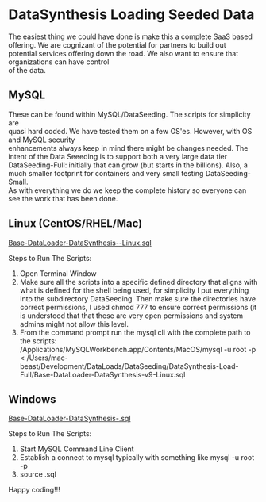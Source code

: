 # DataSynthesis Loading Seeded Data
The easiest thing we could have done is make this a complete SaaS based offering.
We are cognizant of the potential for partners to build out  
potential services offering down the road. We also want to ensure that organizations can have control  
of the data.

## MySQL
These can be found within MySQL/DataSeeding. The scripts for simplicity are  
quasi hard coded. We have tested them on a few OS'es. However, with OS and MySQL security  
enhancements always keep in mind there might be changes needed.
The intent of the Data Seeeding is to support both a very large data tier DataSeeding-Full: initially that can grow
(but starts in the billions). Also, a much smaller footprint for containers and very small testing DataSeeding-Small.
<br/>
As with everything we do we keep the complete history so everyone can see the work that has been done.

Linux (CentOS/RHEL/Mac)
-----------------------
[Base-DataLoader-DataSynthesis-<LatestVersion>-Linux.sql](MySQL/DataSeeding/DataSynthesis-Load-Full/Base-DataLoader-DataSynthesis-v9-Linux.sql)

Steps to Run The Scripts:
1. Open Terminal Window
2. Make sure all the scripts into a specific defined directory that aligns with what is defined for the
shell being used, for simplicity I put everything into the subdirectory DataSeeding. Then make sure the
directories have correct permissions, I used chmod 777 to ensure correct permissions (it is understood that
that these are very open permissions and system admins might not allow this level.
3. From the command prompt run the mysql cli with the complete path to the scripts:
/Applications/MySQLWorkbench.app/Contents/MacOS/mysql -u root -p
< /Users/mac-beast/Development/DataLoads/DataSeeding/DataSynthesis-Load-Full/Base-DataLoader-DataSynthesis-v9-Linux.sql

Windows
-------
[Base-DataLoader-DataSynthesis-<LatestVersion>.sql](MySQL/DataSeeding/DataSynthesis-Load-Full/Base-DataLoader-DataSynthesis-v9.sql)

Steps to Run The Scripts:
1. Start MySQL Command Line Client
2. Establish a connect to mysql typically with something like mysql -u root -p
3. source <MySQLLoadScript>.sql


Happy coding!!!
